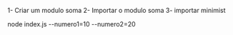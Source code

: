 1- Criar um modulo soma
2- Importar o modulo soma
3- importar minimist

node index.js --numero1=10 --numero2=20